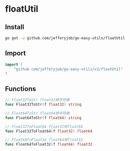# floatUtil

## Install

```bash
go get -u github.com/jefferyjob/go-easy-utils/floatUtil
```

## Import

```go
import (
	"github.com/jefferyjob/go-easy-utils/v2/floatUtil"
)
```

## Functions

```go
// Float32ToStr float32转字符串
func Float32ToStr(f float32) string

// Float64ToStr float64转字符串
func Float64ToStr(f float64) string

// Float32ToFloat64 float32转float64
func Float32ToFloat64(f float32) float64

// Float64ToFloat32 float64转float32
func Float64ToFloat32(f float64) float32
```